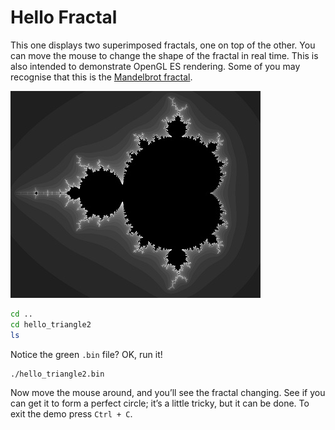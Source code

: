 # Hello Fractal

This one displays two superimposed fractals, one on top of the other. You can move the mouse to change the shape of the fractal in real time. This is also intended to demonstrate OpenGL ES rendering. Some of you may recognise that this is the [Mandelbrot fractal](https://en.wikipedia.org/wiki/Mandelbrot_set).

![Mandelbrot fractal](/usage/demos/images/mandelbrot.jpg)

```bash
cd ..
cd hello_triangle2
ls
```

Notice the green `.bin` file? OK, run it!

```bash
./hello_triangle2.bin
```

Now move the mouse around, and you’ll see the fractal changing. See if you can get it to form a perfect circle; it’s a little tricky, but it can be done. To exit the demo press `Ctrl + C`.

